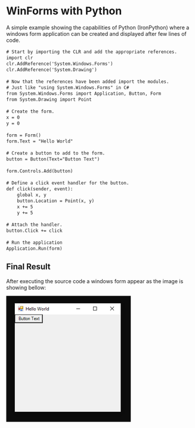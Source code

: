 # WinForms with Python
A simple example showing the capabilities of Python (IronPython) where 
a windows form application can be created and displayed after few lines of code. 

```
# Start by importing the CLR and add the appropriate references.
import clr
clr.AddReference('System.Windows.Forms')
clr.AddReference('System.Drawing')

# Now that the references have been added import the modules.
# Just like "using System.Windows.Forms" in C# 
from System.Windows.Forms import Application, Button, Form
from System.Drawing import Point

# Create the form.
x = 0
y = 0

form = Form()
form.Text = "Hello World"

# Create a button to add to the form.
button = Button(Text="Button Text")

form.Controls.Add(button)

# Define a click event handler for the button.
def click(sender, event):
    global x, y
    button.Location = Point(x, y)
    x += 5
    y += 5

# Attach the handler.
button.Click += click

# Run the application
Application.Run(form)

```
## Final Result
After executing the source code a windows form appear as the image is showing bellow:


![Windows Form](Capture.PNG)
